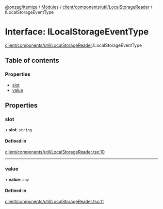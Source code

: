 [@onzag/itemize](../README.md) / [Modules](../modules.md) / [client/components/util/LocalStorageReader](../modules/client_components_util_LocalStorageReader.md) / ILocalStorageEventType

# Interface: ILocalStorageEventType

[client/components/util/LocalStorageReader](../modules/client_components_util_LocalStorageReader.md).ILocalStorageEventType

## Table of contents

### Properties

- [slot](client_components_util_LocalStorageReader.ILocalStorageEventType.md#slot)
- [value](client_components_util_LocalStorageReader.ILocalStorageEventType.md#value)

## Properties

### slot

• **slot**: `string`

#### Defined in

[client/components/util/LocalStorageReader.tsx:10](https://github.com/onzag/itemize/blob/f2db74a5/client/components/util/LocalStorageReader.tsx#L10)

___

### value

• **value**: `any`

#### Defined in

[client/components/util/LocalStorageReader.tsx:11](https://github.com/onzag/itemize/blob/f2db74a5/client/components/util/LocalStorageReader.tsx#L11)
